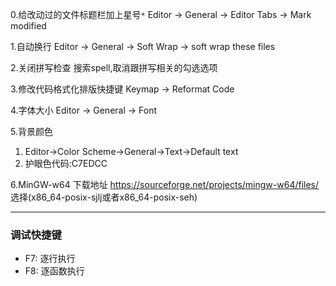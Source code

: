 

 0.给改动过的文件标题栏加上星号`*`
   Editor -> General -> Editor Tabs -> Mark modified

 1.自动换行
   Editor ->  General -> Soft Wrap -> soft wrap these files

 2.关闭拼写检查
   搜索spell,取消跟拼写相关的勾选选项

 3.修改代码格式化排版快捷键
   Keymap -> Reformat Code

 4.字体大小
   Editor  ->  General -> Font

 5.背景颜色
   1. Editor->Color Scheme->General->Text->Default text
   2. 护眼色代码:C7EDCC
 
 6.MinGW-w64 下载地址
 https://sourceforge.net/projects/mingw-w64/files/
 选择(x86_64-posix-sjlj或者x86_64-posix-seh)
 
 ---------------------------------

### 调试快捷键

* F7: 逐行执行
* F8: 逐函数执行



